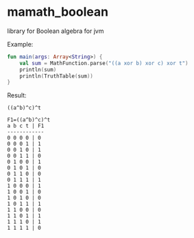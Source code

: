 # mamath_boolean
library for Boolean algebra for jvm

Example:
````kotlin
fun main(args: Array<String>) {
    val sum = MathFunction.parse("((a xor b) xor c) xor t")
    println(sum)
    println(TruthTable(sum))
}
````

Result:
````
((a^b)^c)^t

F1=((a^b)^c)^t
a b c t | F1
------------
0 0 0 0 | 0
0 0 0 1 | 1
0 0 1 0 | 1
0 0 1 1 | 0
0 1 0 0 | 1
0 1 0 1 | 0
0 1 1 0 | 0
0 1 1 1 | 1
1 0 0 0 | 1
1 0 0 1 | 0
1 0 1 0 | 0
1 0 1 1 | 1
1 1 0 0 | 0
1 1 0 1 | 1
1 1 1 0 | 1
1 1 1 1 | 0
````
